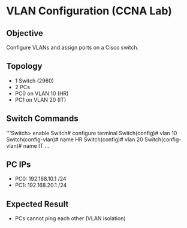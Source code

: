 # VLAN Configuration (CCNA Lab)

## Objective
Configure VLANs and assign ports on a Cisco switch.

## Topology
- 1 Switch (2960)
- 2 PCs
- PC0 on VLAN 10 (HR)
- PC1 on VLAN 20 (IT)

## Switch Commands
'''Switch> enable
Switch# configure terminal
Switch(config)# vlan 10
Switch(config-vlan)# name HR
Switch(config)# vlan 20
Switch(config-vlan)# name IT
...


## PC IPs
- PC0: 192.168.10.1 /24  
- PC1: 192.168.20.1 /24

## Expected Result
- PCs cannot ping each other (VLAN isolation)
